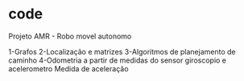 # code
Projeto AMR - Robo movel autonomo

1-Grafos
2-Localização e matrizes
3-Algoritmos de planejamento de caminho
4-Odometria a partir de medidas do sensor giroscopio e acelerometro
Medida de aceleração

